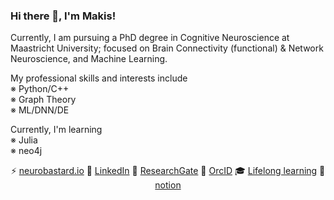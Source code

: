 ### Hi there 👋, I'm Makis!

Currently, I am pursuing a PhD degree in Cognitive Neuroscience at Maastricht University; focused on Brain Connectivity (functional) & Network Neuroscience, and Machine Learning.

My professional skills and interests include<br />
※ Python/C++<br />
※ Graph Theory<br />
※ ML/DNN/DE<br />

Currently, I'm learning<br />
※ Julia<br />
※ neo4j

<div align="center">
  
⚡ [neurobastard.io](https://neurobastard.io) 
💬 [LinkedIn](https://www.linkedin.com/in/makism/)
🌱 [ResearchGate](https://researchgate.net/profile/Avraam_Marimpis) 
🔭 [OrcID](https://orcid.org/0000-0003-1551-9940) 
🎓 [Lifelong learning](https://github.com/makism/lifelong-learning)
📓 [notion](https://www.notion.so/makism)

</div>
